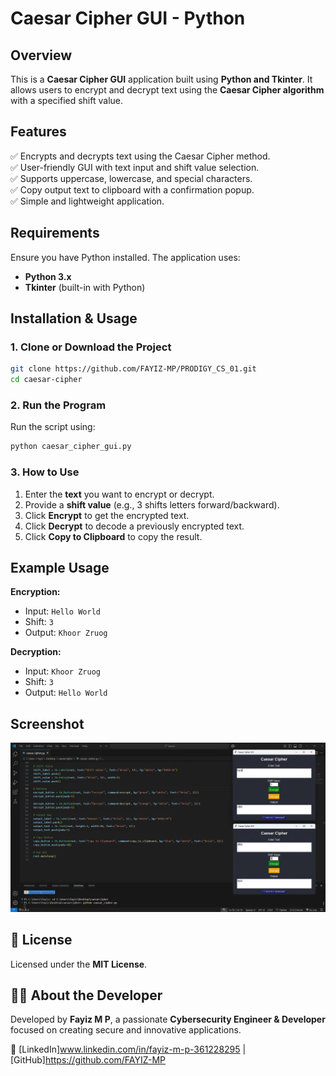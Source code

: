 # Caesar Cipher GUI - Python

## Overview
This is a **Caesar Cipher GUI** application built using **Python and Tkinter**. It allows users to encrypt and decrypt text using the **Caesar Cipher algorithm** with a specified shift value.

## Features
✅ Encrypts and decrypts text using the Caesar Cipher method.  
✅ User-friendly GUI with text input and shift value selection.  
✅ Supports uppercase, lowercase, and special characters.  
✅ Copy output text to clipboard with a confirmation popup.  
✅ Simple and lightweight application.

## Requirements
Ensure you have Python installed. The application uses:
- **Python 3.x**
- **Tkinter** (built-in with Python)

## Installation & Usage
### 1. Clone or Download the Project
```bash
git clone https://github.com/FAYIZ-MP/PRODIGY_CS_01.git
cd caesar-cipher
```

### 2. Run the Program
Run the script using:
```bash
python caesar_cipher_gui.py
```

### 3. How to Use
1. Enter the **text** you want to encrypt or decrypt.
2. Provide a **shift value** (e.g., 3 shifts letters forward/backward).
3. Click **Encrypt** to get the encrypted text.
4. Click **Decrypt** to decode a previously encrypted text.
5. Click **Copy to Clipboard** to copy the result.

## Example Usage
**Encryption:**  
- Input: `Hello World`
- Shift: `3`
- Output: `Khoor Zruog`

**Decryption:**  
- Input: `Khoor Zruog`
- Shift: `3`
- Output: `Hello World`

## Screenshot
![Caesar Cipher GUI](screenshot.png)

## 📜 License
Licensed under the **MIT License**.

## 👨‍💻 About the Developer
Developed by **Fayiz M P**, a passionate **Cybersecurity Engineer & Developer** focused on creating secure and innovative applications.

🔗 [LinkedIn]www.linkedin.com/in/fayiz-m-p-361228295 | [GitHub]https://github.com/FAYIZ-MP


